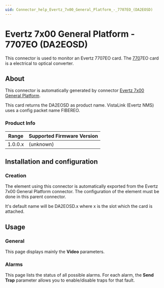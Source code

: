 ```yaml
---
uid: Connector_help_Evertz_7x00_General_Platform_-_7707EO_(DA2EOSD)
---
```


# Evertz 7x00 General Platform - 7707EO (DA2EOSD)

This connector is used to monitor an Evertz 7707EO card. The [770](http://www.evertz.com/products/7736CEM)7EO card is a electrical to optical converter.

## About

This connector is automatically generated by connector [Evertz 7x00 General Platform](xref:Connector_help_Evertz_7x00_General_Platform).

This card returns the DA2EOSD as product name. VistaLink (Evertz NMS) uses a config packet name FIBEREO.

### Product Info

| Range | Supported Firmware Version |
|------------------|-----------------------------|
| 1.0.0.x          | (unknown)                   |

## Installation and configuration

### Creation

The element using this connector is automatically exported from the Evertz 7x00 General Platform connector. The configuration of the element must be done in this parent connector.

It's default name will be DA2EOSD.x where x is the slot which the card is attached.

## Usage

### General

This page displays mainly the **Video** parameters.

### Alarms

This page lists the status of all possible alarms. For each alarm, the **Send Trap** parameter allows you to enable/disable traps for that fault.
